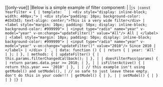 [[only-vue]]
|Below is a simple example of filter component:
|
|`` js |const YearFilter = { | template: ` | <div style="display: inline-block; width: 400px;"> | <div style="padding: 10px; background-color: #d3d3d3; text-align: center;">This is a very wide filter</div> | <label style="margin: 10px; padding: 50px; display: inline-block; background-color: #999999"> | <input type="radio" name="year" v-model="year" v-on:change="updateFilter()" value="All"/> All | </label> | <label style="margin: 10px; padding: 50px; display: inline-block; background-color: #999999"> | <input type="radio" name="year" v-model="year" v-on:change="updateFilter()" value="2010"/> Since 2010 | </label> | </div> | `, | data: function () { | return { | year: 'All' | }; | }, | methods: { | updateFilter() { | this.params.filterChangedCallback(); | }, | | doesFilterPass(params) { | return params.data.year >= 2010; | }, | | isFilterActive() { | return this.year === '2010' | }, | | // this example isn't using getModel() and setModel(), | // so safe to just leave these empty. don't do this in your code!!! | getModel() { | }, | | setModel() { | } | } |} | ``
